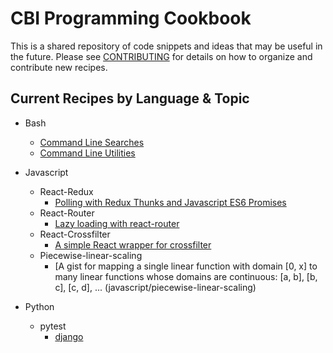 # CBI Programming Cookbook

This is a shared repository of code snippets and ideas that may be useful in the future.
Please see [CONTRIBUTING](CONTRIBUTING.md) for details on how to organize and contribute new recipes.

## Current Recipes by Language & Topic

* Bash
  - [Command Line Searches](bash/cmd-line-searches/)
  - [Command Line Utilities](bash/cmd-line-utilities)

* Javascript
  - React-Redux
    * [Polling with Redux Thunks and Javascript ES6 Promises](javascript/react-redux/polling-with-redux-thunk-and-promises/)
  - React-Router
    * [Lazy loading with react-router](javascript/react-router/lazy-loading/)
  - React-Crossfilter
    * [A simple React wrapper for crossfilter](javascript/react-crossfilter/)
  - Piecewise-linear-scaling
    * [A gist for mapping a single linear function with domain [0, x] to many linear functions whose domains are continuous: [a, b], [b, c], [c, d], ... (javascript/piecewise-linear-scaling)

* Python
  - pytest
    * [django](python/pytest/django/)
